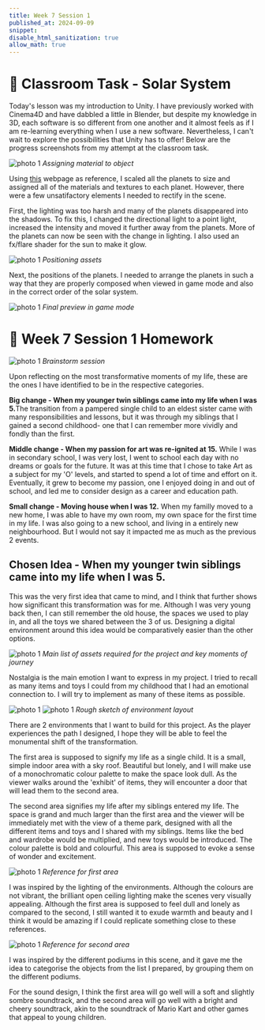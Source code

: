 ```yaml
---
title: Week 7 Session 1
published_at: 2024-09-09
snippet: 
disable_html_sanitization: true
allow_math: true
---
```

# :page_with_curl: Classroom Task - Solar System

Today's lesson was my introduction to Unity. I have previously worked with Cinema4D and have dabbled a little in Blender, but despite my knowledge in 3D, each software is so different from one another and it almost feels as if I am re-learning everything when I use a new software. Nevertheless, I can't wait to explore the possibilities that Unity has to offer! Below are the progress screenshots from my attempt at the classroom task.

![photo 1](photos/solar-prog-1.png)
*Assigning material to object*

Using [this](https://www2.tntech.edu/leap/astr1010/sssm.html) webpage as reference, I scaled all the planets to size and assigned all of the materials and textures to each planet. However, there were a few unsatifactory elements I needed to rectify in the scene.

First, the lighting was too harsh and many of the planets disappeared into the shadows. To fix this, I changed the directional light to a point light, increased the intensity and moved it further away from the planets. More of the planets can now be seen with the change in lighting. I also used an fx/flare shader for the sun to make it glow.

![photo 1](photos/solar-prog-3.png)
*Positioning assets*

Next, the positions of the planets. I needed to arrange the planets in such a way that they are properly composed when viewed in game mode and also in the correct order of the solar system. 

![photo 1](photos/solar-prog-2.png)
*Final preview in game mode*

# :page_with_curl: Week 7 Session 1 Homework 

![photo 1](photos/32.jpg)
*Brainstorm session*

Upon reflecting on the most transformative moments of my life, these are the ones I have identified to be in the respective categories.

<b>Big change - When my younger twin siblings came into my life when I was 5.</b>The transition from a pampered single child to an eldest sister came with many responsibilities and lessons, but it was through my siblings that I gained a second childhood- one that I can remember more vividly and fondly than the first. 

<b>Middle change - When my passion for art was re-ignited at 15.</b> While I was in secondary school, I was very lost, I went to school each day with no dreams or goals for the future. It was at this time that I chose to take Art as a subject for my 'O' levels, and started to spend a lot of time and effort on it. Eventually, it grew to become my passion, one I enjoyed doing in and out of school, and led me to consider design as a career and education path. 

<b>Small change - Moving house when I was 12.</b>
When my familly moved to a new home, I was able to have my own room, my own space for the first time in my life. I was also going to a new school, and living in a entirely new neighbourhood. But I would not say it impacted me as much as the previous 2 events.

## Chosen Idea - When my younger twin siblings came into my life when I was 5.

This was the very first idea that came to mind, and I think that further shows how significant this transformation was for me. Although I was very young back then, I can still remember the old house, the spaces we used to play in, and all the toys we shared between the 3 of us. Designing a digital environment around this idea would be comparatively easier than the other options.

![photo 1](photos/33.jpg)
*Main list of assets required for the project and key moments of journey*

Nostalgia is the main emotion I want to express in my project. I tried to recall as many items and toys I could from my childhood that I had an emotional connection to. I will try to implement as many of these items as possible.

![photo 1](photos/38.jpg)
![photo 1](photos/39.jpg)
*Rough sketch of environment layout*

There are 2 environments that I want to build for this project. As the player experiences the path I designed, I hope they will be able to feel the monumental shift of the transformation. 

The first area is supposed to signify my life as a single child. It is a small, simple indoor area with a sky roof. Beautiful but lonely, and I will make use of a monochromatic colour palette to make the space look dull. As the viewer walks around the 'exhibit' of items, they will encounter a door that will lead them to the second area.

The second area signifies my life after my siblings entered my life. The space is grand and much larger than the first area and the viewer will be immediately met with the view of a theme park, designed with all the different items and toys and I shared with my siblings. Items like the bed and wardrobe would be multiplied, and new toys would be introduced. The colour palette is bold and colourful. This area is supposed to evoke a sense of wonder and excitement.

![photo 1](photos/43.png)
*Reference for first area*

I was inspired by the lighting of the environments. Although the colours are not vibrant, the brilliant open ceiling lighting make the scenes very visually appealing. Although the first area is supposed to feel dull and lonely as compared to the second, I still wanted it to exude warmth and beauty and I think it would be amazing if I could replicate something close to these references.

![photo 1](photos/44.png)
*Reference for second area*

I was inspired by the different podiums in this scene, and it gave me the idea to categorise the objects from the list I prepared, by grouping them on the different podiums.

For the sound design, I think the first area will go well will a soft and slightly sombre soundtrack, and the second area will go well with a bright and cheery soundtrack, akin to the soundtrack of Mario Kart and other games that appeal to young children.
